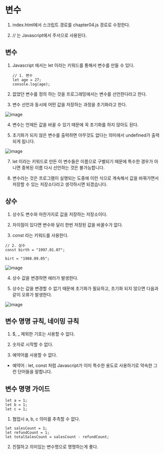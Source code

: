 # 변수

1. index.html에서 스크립트 경로를 chapter04.js 경로로 수정한다.
   
2. // 는 Javascript에서 주서으로 사용된다.

## 변수

1. Javascript 에서는 let 이라는 키워드를 통해서 변수를 만들 수 있다.
   
   ```
   // 1. 변수
   let age = 27;
   console.log(age);
   ```

2. 없었던 변수를 정의 하는 것을 프로그래밍에서는 변수를 선언한다라고 한다.
   
3. 변수 선언과 동시에 어떤 값을 저장하는 과정을 초기화라고 한다.

  ![image](https://github.com/user-attachments/assets/d39a35f0-c30a-4482-a748-31ec3a61d9e3)

4. 변수는 언제든 값을 바꿀 수 있기 때문에 꼭 초기화를 하지 않아도 된다.

5. 초기화가 되지 않은 변수를 출력하면 아무것도 없다는 의미에서 undefined가 출력되게 됩니다.

  ![image](https://github.com/user-attachments/assets/13820cab-9f27-4572-b3dd-01033e0c050c)

7. let 이라는 키워드로 만든 이 변수들은 이름으로 구별되기 때문에 특수한 경우가 아니면 중복된 이름 다시 선언하는 것은 불가능합니다.

8. 변수라는 것은 프로그램이 실행되는 도중에 이런 식으로 계속해서 값을 바꿔가면서 저장할 수 있는 저장소다라고 생각하시면 되겠습니다.

## 상수

1. 상수도 변수와 마찬가지로 값을 저장하는 저장소이다.

2. 차이점이 있다면 변수와 달리 한번 저장된 값을 바꿀수가 없다.

3. const 라는 키워드를 사용한다.

  ```
  // 2. 상수
  const birth = "1997.01.07";

  birt = "1988.09.05";
  ```
  
  ![image](https://github.com/user-attachments/assets/577d32f8-afce-41bd-b33d-91bf8f20d02c)

4. 상수 값을 변경하면 에러가 발생한다.

5. 상수는 값을 변경할 수 없기 때문에 초기화가 필요하고, 초기화 되지 않으면 다음과 같이 오류가 발생한다.

  ![image](https://github.com/user-attachments/assets/9940bcf5-5e99-4104-9fc3-f8362e2b074b)

## 변수 명명 규칙, 네이밍 규칙 

1. $, _ 제외한 기호는 사용할 수 없다.
   
2. 숫자로 시작할 수 없다.
   
3. 예약어를 사용할 수 없다.
  - 예약어 : let, const 처럼 Javascript가 이미 특수한 용도로 사용하기로 약속한 그런 단어들을 말합니다.

## 변수 명명 가이드

  ```
  let a = 1;
  let b = 1;
  let c = 1;
  ```
  
  1. 협업시 a, b, c 의미를 추측할 수 없다.

  ```
  let salesCount = 1;
  let refundCount = 1;
  let totalSalesCount = salesCount - refundCount;
  ```
  
  2. 친절하고 의미있는 변수명으로 명명하는게 좋다.
